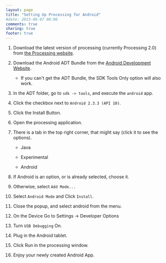 ```yaml
---
layout: page
title: "Setting Up Processing for Android"
#date: 2013-06-07 08:06
comments: true
sharing: true
footer: true
---
```


1. Download the latest version of processing (currently Processing 2.0) from [the Processing website][processing].

2. Download the Android ADT Bundle from the [Android Development Website][android].

   * If you can't get the ADT Bundle, the SDK Tools Only option will also work.

3. In the ADT folder, go to `sdk -> tools`, and execute the `android` app.

4. Click the checkbox next to `Android 2.3.3 (API 10)`.

5. Click the Install Button.

6. Open the processing application.

7. There is a tab in the top right corner, that might say (click it to see the options).

   * Java

   * Experimental

   * Android

8. If Android is an option, or is already selected, choose it.

9. Otherwise, select `Add Mode...`

10. Select `Android Mode` and Click `Install`.

11. Close the popup, and select android from the menu.

12. On the Device Go to Settings -> Developer Options

13. Turn `USB Debugging` On.

14. Plug in the Android tablet.

15. Click Run in the processing window.

16. Enjoy your newly created Android App.

[processing]: http://processing.org
[android]: http://developer.android.com/sdk
